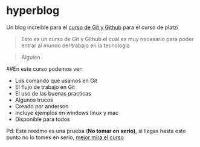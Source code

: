 # hyperblog
Un blog increible para el [curso de Git y Github](http://https://platzi.com/cursos/git-github/ "curso de git y github") para el curso de platzi 
> Este es un curso de Git y Github el cual es muy necesario para poder entrar al mundo del trabajo en la tecnologia

> Alguien

##En este curso podemos ver:
- Los comando que usamos en Git
- El flujo de trabajo en Git
- El uso de las buenas practicas
- Algunos trucos
- Creado por anderson
- Incluye ejemplos en windows linux y mac
- Disponible para todos 

Pd: Este reedme es una prueba (**No tomar en serio)**, si llegas hasta este punto no lo tomes en serio, [mejor mira el curso ](htthttps://platzi.com/clases/1557-git-github/19977-readmemd-es-una-excelente-practica/p:// "mejor mira el curso ")